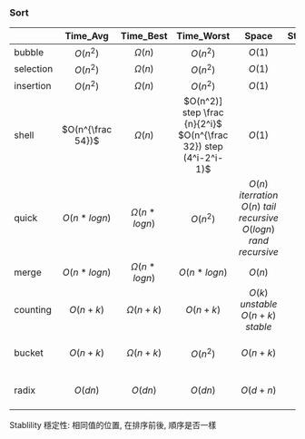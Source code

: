 ### Sort

|           |     Time_Avg      |  Time_Best  |                             Time_Worst                              |                                      Space                                       | Stability | Note                 |
| :-------- | :---------------: | :---------: | :-----------------------------------------------------------------: | :------------------------------------------------------------------------------: | :-------: | -------------------- |
| bubble    |     $O(n^2)$      |   $Ω(n)$    |                              $O(n^2)$                               |                                      $O(1)$                                      |    $Y$    |                      |
| selection |     $O(n^2)$      |   $Ω(n)$    |                              $O(n^2)$                               |                                      $O(1)$                                      |    $N$    |                      |
| insertion |     $O(n^2)$      |   $Ω(n)$    |                              $O(n^2)$                               |                                      $O(1)$                                      |    $Y$    |                      |
| shell     | $O(n^{\frac 54})$ |   $Ω(n)$    | $O(n^2)] step \frac {n}{2^i}$<br>$O(n^{\frac 32}) step (4^i-2^i-1)$ |                                      $O(1)$                                      |    $N$    |                      |
| quick     |    $O(n*logn)$    | $Ω(n*logn)$ |                              $O(n^2)$                               | $O(n)$ $iterration$<br>$O(n)$ $tail$ $recursive$<br>$O(logn)$ $rand$ $recursive$ |    $N$    |                      |
| merge     |    $O(n*logn)$    | $Ω(n*logn)$ |                             $O(n*logn)$                             |                                      $O(n)$                                      |    $Y$    |                      |
| counting  |     $O(n+k)$      |  $Ω(n+k)$   |                              $O(n+k)$                               |                      $O(k)$ $unstable$<br>$O(n+k)$ $stable$                      |    $Y$    | $k: value$ $number$  |
| bucket    |     $O(n+k)$      |  $Ω(n+k)$   |                              $O(n^2)$                               |                                     $O(n+k)$                                     |    $Y$    | $k: bucket$ $number$ |
| radix     |      $O(dn)$      |   $O(dn)$   |                               $O(dn)$                               |                                     $O(d+n)$                                     |     Y     | $d: digits$ $number$ |

Stablility 穩定性: 
相同值的位置, 在排序前後, 順序是否一樣